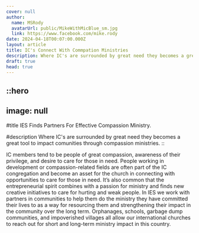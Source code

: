 ```yaml
---
cover: null
author:
  name: MSRody
  avatarUrl: public/MikeWithMicBlue_sm.jpg
  link: https://www.facebook.com/mike.rody
date: 2024-04-18T00:07:00.000Z
layout: article
title: IC's Connect With Commpation Ministries
description: Where IC's are surrounded by great need they becomes a great tool to impact comunities through compassion ministries.
draft: true
head: true
---
```


::hero
---
image: null
---
#title
IES Finds Partners For Effective Compassion Ministry.

#description
Where IC's are surrounded by great need they becomes a great tool to impact comunities through compassion ministries.
::

IC members tend to be people of great compassion, awareness of their privilege, and desire to care for those in need. People working in development or compassion-related fields are often part of the IC congregation and become an asset for the church in connecting with opportunities to care for those in need. It’s also common that the entrepreneurial spirit combines with a passion for ministry and finds new creative initiatives to care for hurting and weak people. In IES we work with partners in communities to help them do the ministry they have committed their lives to as a way for resourcing them and strengthening their impact in the community over the long term. Orphanages, schools, garbage dump communities, and impoverished villages all allow our international churches to reach out for short and long-term ministry impact in this country.
